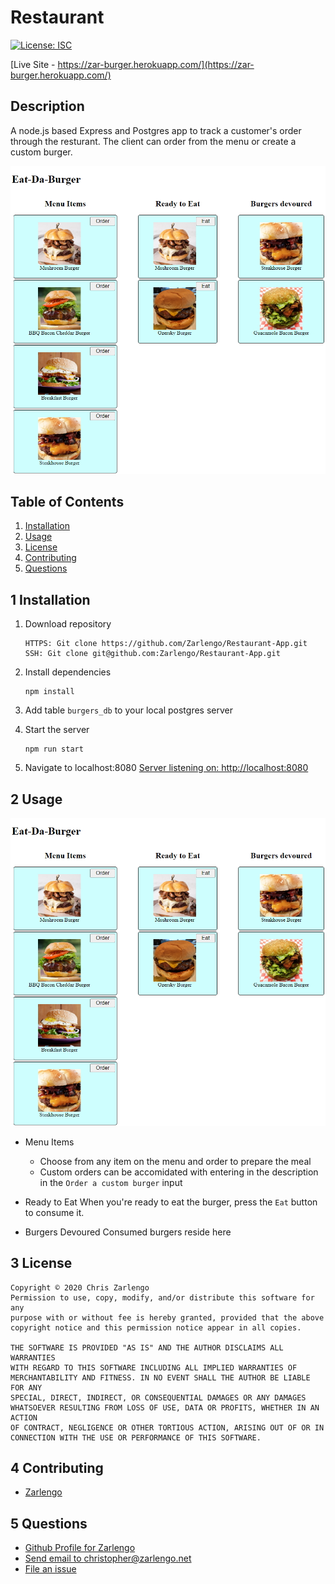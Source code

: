 # Restaurant
[![License: ISC](https://img.shields.io/badge/License-ISC-blue.svg)](https://opensource.org/licenses/ISC)

[Live Site - https://zar-burger.herokuapp.com/](https://zar-burger.herokuapp.com/)

## Description
A node.js based Express and Postgres app to track a customer's order through the resturant. The client can order from the menu or create a custom burger.

![Welcome](./images/Hero.jpg)

## Table of Contents

1. [Installation](#1-installation)
2. [Usage](#2-usage)
3. [License](#3-license)
4. [Contributing](#4-contributing)
6. [Questions](#5-questions)

## 1 Installation
1. Download repository
	```
	HTTPS: Git clone https://github.com/Zarlengo/Restaurant-App.git
    SSH: Git clone git@github.com:Zarlengo/Restaurant-App.git
	```

2. Install dependencies
	```
	npm install
	```

3. Add table `burgers_db` to your local postgres server

4. Start the server
    ```
    npm run start
    ```

5. Navigate to localhost:8080
    [Server listening on: http://localhost:8080](http://localhost:8080)

## 2 Usage

![Welcome](./images/Hero.jpg)

* Menu Items
    * Choose from any item on the menu and order to prepare the meal
    * Custom orders can be accomidated with entering in the description in the `Order a custom burger` input

* Ready to Eat
    When you're ready to eat the burger, press the `Eat` button to consume it.

* Burgers Devoured
    Consumed burgers reside here

## 3 License
    Copyright © 2020 Chris Zarlengo
    Permission to use, copy, modify, and/or distribute this software for any
    purpose with or without fee is hereby granted, provided that the above
    copyright notice and this permission notice appear in all copies.

    THE SOFTWARE IS PROVIDED "AS IS" AND THE AUTHOR DISCLAIMS ALL WARRANTIES
    WITH REGARD TO THIS SOFTWARE INCLUDING ALL IMPLIED WARRANTIES OF
    MERCHANTABILITY AND FITNESS. IN NO EVENT SHALL THE AUTHOR BE LIABLE FOR ANY
    SPECIAL, DIRECT, INDIRECT, OR CONSEQUENTIAL DAMAGES OR ANY DAMAGES
    WHATSOEVER RESULTING FROM LOSS OF USE, DATA OR PROFITS, WHETHER IN AN ACTION
    OF CONTRACT, NEGLIGENCE OR OTHER TORTIOUS ACTION, ARISING OUT OF OR IN
    CONNECTION WITH THE USE OR PERFORMANCE OF THIS SOFTWARE.

## 4 Contributing
* [Zarlengo](https://github.com/Zarlengo)

## 5 Questions
* [Github Profile for Zarlengo](https://github.com/Zarlengo)
* [Send email to christopher@zarlengo.net](mailto:christopher@zarlengo.net)
* [File an issue](https://github.com/Zarlengo/Restaurant-App/issues)
